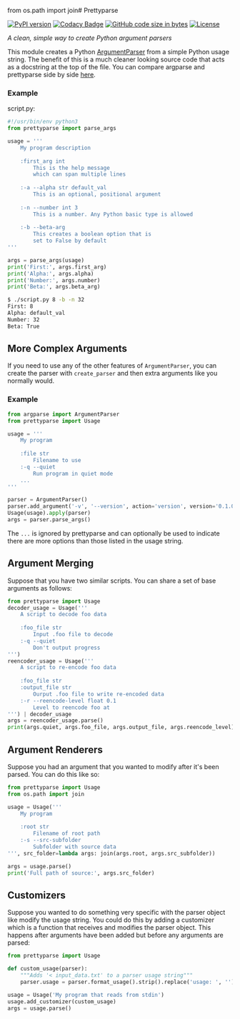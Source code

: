 from os.path import join# Prettyparse

[![PyPI version](https://img.shields.io/pypi/v/prettyparse.svg)](https://pypi.org/project/prettyparse/)
[![Codacy Badge](https://api.codacy.com/project/badge/Grade/cc0574a2e4c64f60bece2a6b1caa2b0f)](https://www.codacy.com/app/MatthewScholefield/prettyparse?utm_source=github.com&amp;utm_medium=referral&amp;utm_content=MatthewScholefield/prettyparse&amp;utm_campaign=Badge_Grade)
[![GitHub code size in bytes](https://img.shields.io/github/languages/code-size/matthewscholefield/prettyparse.svg)](https://github.com/MatthewScholefield/prettyparse/archive/master.zip)
[![License](https://img.shields.io/github/license/matthewscholefield/prettyparse.svg)](https://github.com/MatthewScholefield/prettyparse/blob/master/LICENSE)

*A clean, simple way to create Python argument parsers*

This module creates a Python [ArgumentParser][argparse] from a simple Python
usage string. The benefit of this is a much cleaner looking source code
that acts as a docstring at the top of the file. You can compare argparse
and prettyparse side by side [here][comparison].

[argparse]: https://docs.python.org/3.6/library/argparse.html
[comparison]: https://gist.github.com/MatthewScholefield/12839868f307f409118f1e6a554df973

### Example

script.py:

```Python
#!/usr/bin/env python3
from prettyparse import parse_args

usage = '''
    My program description
    
    :first_arg int
        This is the help message
        which can span multiple lines
    
    :-a --alpha str default_val
        This is an optional, positional argument
    
    :-n --number int 3
        This is a number. Any Python basic type is allowed
    
    :-b --beta-arg
        This creates a boolean option that is
        set to False by default
'''

args = parse_args(usage)
print('First:', args.first_arg)
print('Alpha:', args.alpha)
print('Number:', args.number)
print('Beta:', args.beta_arg)

```

```bash
$ ./script.py 8 -b -n 32
First: 8
Alpha: default_val
Number: 32
Beta: True
```

## More Complex Arguments

If you need to use any of the other features of `ArgumentParser`,
you can create the parser with `create_parser` and then extra arguments
like you normally would.

### Example

```Python
from argparse import ArgumentParser
from prettyparse import Usage

usage = '''
    My program
    
    :file str
        Filename to use
    :-q --quiet
        Run program in quiet mode
    ...
'''

parser = ArgumentParser()
parser.add_argument('-v', '--version', action='version', version='0.1.0')
Usage(usage).apply(parser)
args = parser.parse_args()

```
The `...` is ignored by prettyparse and can optionally be used to indicate
there are more options than those listed in the usage string.

## Argument Merging

Suppose that you have two similar scripts. You can share a set of base arguments
as follows:

```python
from prettyparse import Usage
decoder_usage = Usage('''
    A script to decode foo data
    
    :foo_file str
        Input .foo file to decode
    :-q --quiet
        Don't output progress
''')
reencoder_usage = Usage('''
    A script to re-encode foo data
    
    :foo_file str
    :output_file str
        Ourput .foo file to write re-encoded data
    :-r --reencode-level float 0.1
        Level to reencode foo at
''') | decoder_usage
args = reencoder_usage.parse()
print(args.quiet, args.foo_file, args.output_file, args.reencode_level)
```

## Argument Renderers

Suppose you had an argument that you wanted to modify after it's been parsed.
You can do this like so:

```python
from prettyparse import Usage
from os.path import join

usage = Usage('''
    My program
    
    :root str
        Filename of root path
    :-s --src-subfolder
        Subfolder with source data
''', src_folder=lambda args: join(args.root, args.src_subfolder))

args = usage.parse()
print('Full path of source:', args.src_folder)
```

## Customizers

Suppose you wanted to do something very specific with the parser object
like modify the usage string. You could do this by adding a customizer which
is a function that receives and modifies the parser object. This happens after
arguments have been added but before any arguments are parsed:

```python
from prettyparse import Usage

def custom_usage(parser):
    """Adds '< input_data.txt' to a parser usage string"""
    parser.usage = parser.format_usage().strip().replace('usage: ', '') + ' < input_data.txt'

usage = Usage('My program that reads from stdin')
usage.add_customizer(custom_usage)
args = usage.parse()
```
